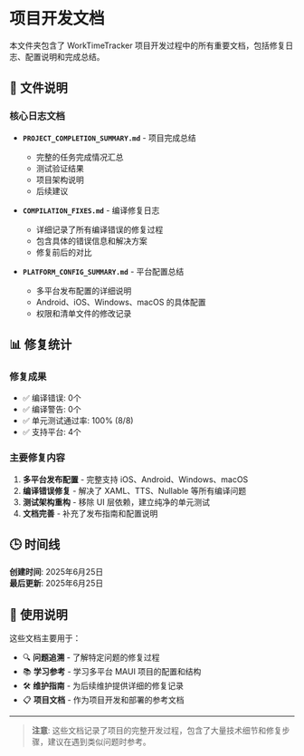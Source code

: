 # 项目开发文档

本文件夹包含了 WorkTimeTracker 项目开发过程中的所有重要文档，包括修复日志、配置说明和完成总结。

## 📁 文件说明

### 核心日志文档

- **`PROJECT_COMPLETION_SUMMARY.md`** - 项目完成总结
  - 完整的任务完成情况汇总
  - 测试验证结果
  - 项目架构说明
  - 后续建议

- **`COMPILATION_FIXES.md`** - 编译修复日志
  - 详细记录了所有编译错误的修复过程
  - 包含具体的错误信息和解决方案
  - 修复前后的对比

- **`PLATFORM_CONFIG_SUMMARY.md`** - 平台配置总结
  - 多平台发布配置的详细说明
  - Android、iOS、Windows、macOS 的具体配置
  - 权限和清单文件的修改记录

## 📊 修复统计

### 修复成果

- ✅ 编译错误: 0个
- ✅ 编译警告: 0个
- ✅ 单元测试通过率: 100% (8/8)
- ✅ 支持平台: 4个

### 主要修复内容

1. **多平台发布配置** - 完整支持 iOS、Android、Windows、macOS
2. **编译错误修复** - 解决了 XAML、TTS、Nullable 等所有编译问题
3. **测试架构重构** - 移除 UI 层依赖，建立纯净的单元测试
4. **文档完善** - 补充了发布指南和配置说明

## 🕒 时间线

**创建时间**: 2025年6月25日  
**最后更新**: 2025年6月25日

## 📖 使用说明

这些文档主要用于：

- 🔍 **问题追溯** - 了解特定问题的修复过程
- 📚 **学习参考** - 学习多平台 MAUI 项目的配置和结构
- 🛠️ **维护指南** - 为后续维护提供详细的修复记录
- 📋 **项目文档** - 作为项目开发和部署的参考文档

---

> **注意**: 这些文档记录了项目的完整开发过程，包含了大量技术细节和修复步骤，建议在遇到类似问题时参考。
